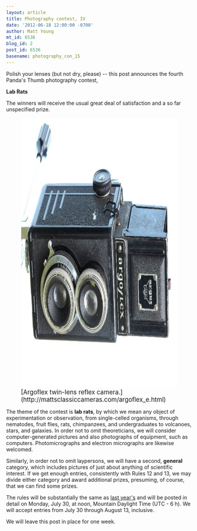```yaml
---
layout: article
title: Photography contest, IV
date: '2012-06-18 12:00:00 -0700'
author: Matt Young
mt_id: 6536
blog_id: 2
post_id: 6536
basename: photography_con_15
---
```

Polish your lenses (but not dry, please) -- this post announces the fourth Panda's Thumb photography contest,

**Lab Rats**

The winners will receive the usual great deal of satisfaction and a so far unspecified prize.

<figure>
<img src="/uploads/2012/IMG_2857_Argoflex_600.jpg" alt="IMG_2857_Argoflex_600.jpg" width="600" height="729" />
<figcaption markdown="span">
<big>[Argoflex twin-lens reflex camera.](http://mattsclassiccameras.com/argoflex_e.html)</big>

</figcaption>
</figure>

The theme of the contest is **lab rats**, by which we mean any object of experimentation or observation, from single-celled organisms, through nematodes, fruit flies, rats, chimpanzees, and undergraduates to volcanoes, stars, and galaxies. In order not to omit theoreticians, we will consider computer-generated pictures and also photographs of equipment, such as computers. Photomicrographs and electron micrographs are likewise welcomed.

Similarly, in order not to omit laypersons, we will have a second, **general** category, which includes pictures of just about anything of scientific interest. If we get enough entries, consistently with Rules 12 and 13, we may divide either category and award additional prizes, presuming, of course, that we can find some prizes.

The rules will be substantially the same as [last year's](http://www.pandasthumb.org/archives/2011/07/photography-con-8.html) and will be posted in detail on Monday, July 30, at noon, Mountain Daylight Time (UTC - 6 h). We will accept entries from July 30 through August 13, inclusive.

We will leave this post in place for one week.
